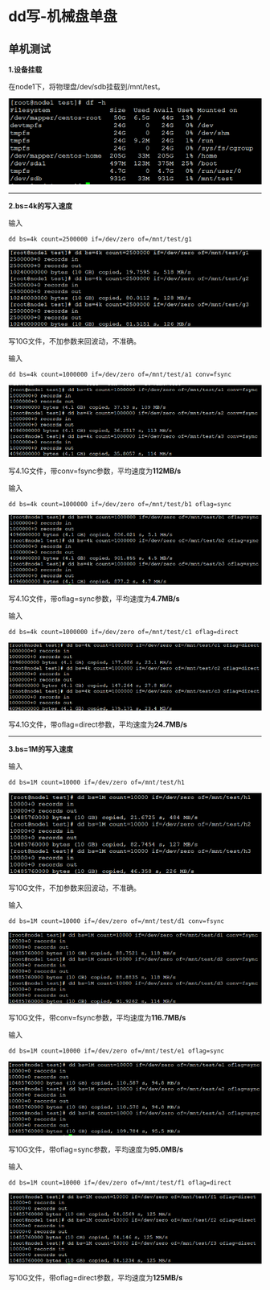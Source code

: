# dd写-机械盘单盘

## 单机测试

**1.设备挂载**

在node1下，将物理盘/dev/sdb挂载到/mnt/test。

![](../../pictures/Ceph/dd写-机械盘单盘/1.png)

---

**2.bs=4k的写入速度**

输入

    dd bs=4k count=2500000 if=/dev/zero of=/mnt/test/g1

![](../../pictures/Ceph/dd写-机械盘单盘/2.png)

写10G文件，不加参数来回波动，不准确。

输入

    dd bs=4k count=1000000 if=/dev/zero of=/mnt/test/a1 conv=fsync

![](../../pictures/Ceph/dd写-机械盘单盘/3.png)

写4.1G文件，带conv=fsync参数，平均速度为**112MB/s**

输入

    dd bs=4k count=1000000 if=/dev/zero of=/mnt/test/b1 oflag=sync

![](../../pictures/Ceph/dd写-机械盘单盘/4.png)

写4.1G文件，带oflag=sync参数，平均速度为**4.7MB/s**

输入

    dd bs=4k count=1000000 if=/dev/zero of=/mnt/test/c1 oflag=direct

![](../../pictures/Ceph/dd写-机械盘单盘/5.png)

写4.1G文件，带oflag=direct参数，平均速度为**24.7MB/s**

---

**3.bs=1M的写入速度**

输入

    dd bs=1M count=10000 if=/dev/zero of=/mnt/test/h1

![](../../pictures/Ceph/dd写-机械盘单盘/6.png)

写10G文件，不加参数来回波动，不准确。

输入

    dd bs=1M count=10000 if=/dev/zero of=/mnt/test/d1 conv=fsync

![](../../pictures/Ceph/dd写-机械盘单盘/7.png)

写10G文件，带conv=fsync参数，平均速度为**116.7MB/s**

输入

    dd bs=1M count=10000 if=/dev/zero of=/mnt/test/e1 oflag=sync

![](../../pictures/Ceph/dd写-机械盘单盘/8.png)

写10G文件，带oflag=sync参数，平均速度为**95.0MB/s**

输入

    dd bs=1M count=10000 if=/dev/zero of=/mnt/test/f1 oflag=direct

![](../../pictures/Ceph/dd写-机械盘单盘/9.png)

写10G文件，带oflag=direct参数，平均速度为**125MB/s**

